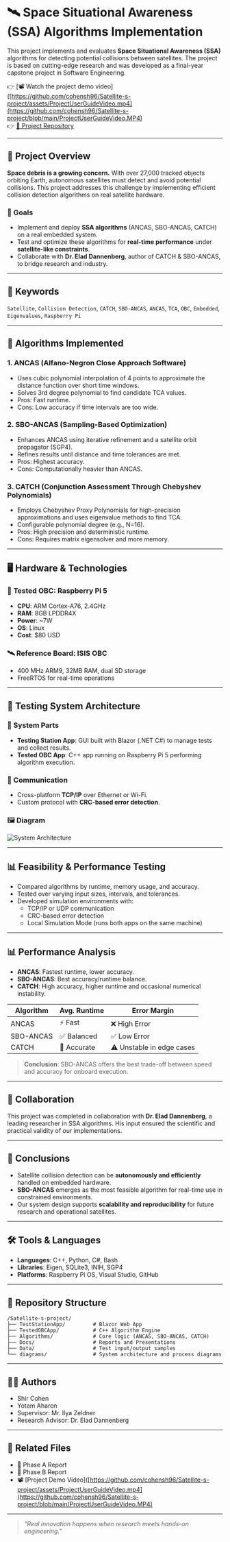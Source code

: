
# 🛰️ Space Situational Awareness (SSA) Algorithms Implementation

This project implements and evaluates **Space Situational Awareness (SSA)** algorithms for detecting potential collisions between satellites. The project is based on cutting-edge research and was developed as a final-year capstone project in Software Engineering.

👉 [📽️ Watch the project demo video]([https://github.com/cohensh96/Satellite-s-project/assets/ProjectUserGuideVideo.mp4](https://github.com/cohensh96/Satellite-s-project/blob/main/ProjectUserGuideVideo.MP4)  
👉 [📂 Project Repository](https://github.com/cohensh96/Satellite-s-project/tree/main)

---

## 📘 Project Overview

**Space debris is a growing concern.** With over 27,000 tracked objects orbiting Earth, autonomous satellites must detect and avoid potential collisions. This project addresses this challenge by implementing efficient collision detection algorithms on real satellite hardware.

### 🎯 Goals
- Implement and deploy **SSA algorithms** (ANCAS, SBO-ANCAS, CATCH) on a real embedded system.
- Test and optimize these algorithms for **real-time performance** under **satellite-like constraints**.
- Collaborate with **Dr. Elad Dannenberg**, author of CATCH & SBO-ANCAS, to bridge research and industry.

---

## 📌 Keywords

`Satellite`, `Collision Detection`, `CATCH`, `SBO-ANCAS`, `ANCAS`, `TCA`, `OBC`, `Embedded`, `Eigenvalues`, `Raspberry Pi`

---

## 🚀 Algorithms Implemented

### 1. ANCAS (Alfano-Negron Close Approach Software)
- Uses cubic polynomial interpolation of 4 points to approximate the distance function over short time windows.
- Solves 3rd degree polynomial to find candidate TCA values.
- Pros: Fast runtime.
- Cons: Low accuracy if time intervals are too wide.

### 2. SBO-ANCAS (Sampling-Based Optimization)
- Enhances ANCAS using iterative refinement and a satellite orbit propagator (SGP4).
- Refines results until distance and time tolerances are met.
- Pros: Highest accuracy.
- Cons: Computationally heavier than ANCAS.

### 3. CATCH (Conjunction Assessment Through Chebyshev Polynomials)
- Employs Chebyshev Proxy Polynomials for high-precision approximations and uses eigenvalue methods to find TCA.
- Configurable polynomial degree (e.g., N=16).
- Pros: High precision and deterministic runtime.
- Cons: Requires matrix eigensolver and more memory.

---

## 🖥️ Hardware & Technologies

### 🔧 **Tested OBC**: Raspberry Pi 5
- **CPU**: ARM Cortex-A76, 2.4GHz
- **RAM**: 8GB LPDDR4X
- **Power**: ~7W
- **OS**: Linux
- **Cost**: $80 USD

### 🛰️ **Reference Board**: ISIS OBC
- 400 MHz ARM9, 32MB RAM, dual SD storage
- FreeRTOS for real-time operations

---

## 🧪 Testing System Architecture

### 🧩 System Parts
- **Testing Station App**: GUI built with Blazor (.NET C#) to manage tests and collect results.
- **Tested OBC App**: C++ app running on Raspberry Pi 5 performing algorithm execution.

### 🔄 Communication
- Cross-platform **TCP/IP** over Ethernet or Wi-Fi.
- Custom protocol with **CRC-based error detection**.

### 🖼️ Diagram
![System Architecture](https://github.com/cohensh96/Satellite-s-project/blob/main/diagram/system-overview.png)

---

## 📊 Feasibility & Performance Testing

- Compared algorithms by runtime, memory usage, and accuracy.
- Tested over varying input sizes, intervals, and tolerances.
- Developed simulation environments with:
  - TCP/IP or UDP communication
  - CRC-based error detection
  - Local Simulation Mode (runs both apps on the same machine)

---

## 📊 Performance Analysis

- **ANCAS**: Fastest runtime, lower accuracy.
- **SBO-ANCAS**: Best accuracy/runtime balance.
- **CATCH**: High accuracy, higher runtime and occasional numerical instability.

| Algorithm   | Avg. Runtime | Error Margin     |
|-------------|--------------|------------------|
| ANCAS       | ⚡ Fast       | ❌ High Error     |
| SBO-ANCAS   | ✅ Balanced  | ✅ Low Error       |
| CATCH       | 🧠 Accurate  | ⚠️ Unstable in edge cases |

> **Conclusion**: SBO-ANCAS offers the best trade-off between speed and accuracy for onboard execution.

---

## 🤝 Collaboration

This project was completed in collaboration with **Dr. Elad Dannenberg**, a leading researcher in SSA algorithms. His input ensured the scientific and practical validity of our implementations.

---

## 📌 Conclusions

- Satellite collision detection can be **autonomously and efficiently** handled on embedded hardware.
- **SBO-ANCAS** emerges as the most feasible algorithm for real-time use in constrained environments.
- Our system design supports **scalability and reproducibility** for future research and operational satellites.

---

## 🛠️ Tools & Languages 

- **Languages**: C++, Python, C#, Bash
- **Libraries**: Eigen, SQLite3, INIH, SGP4
- **Platforms**: Raspberry Pi OS, Visual Studio, GitHub

---

## 📁 Repository Structure

```
/Satellite-s-project/
├── TestStationApp/         # Blazor Web App
├── TestedOBCApp/           # C++ Algorithm Engine
├── Algorithms/             # Core logic (ANCAS, SBO-ANCAS, CATCH)
├── Docs/                   # Reports and Presentations
├── Data/                   # Test input/output samples
└── diagrams/               # System architecture and process diagrams
```

---

## 🧑‍💻 Authors

- Shir Cohen
- Yotam Aharon
- Supervisor: Mr. Ilya Zeldner
- Research Advisor: Dr. Elad Dannenberg

---

## 📂 Related Files

- 📄 Phase A Report  
- 📄 Phase B Report  
- 📽️ [Project Demo Video]([https://github.com/cohensh96/Satellite-s-project/assets/ProjectUserGuideVideo.mp4](https://github.com/cohensh96/Satellite-s-project/blob/main/ProjectUserGuideVideo.MP4)

---

> _"Real innovation happens when research meets hands-on engineering."_  
